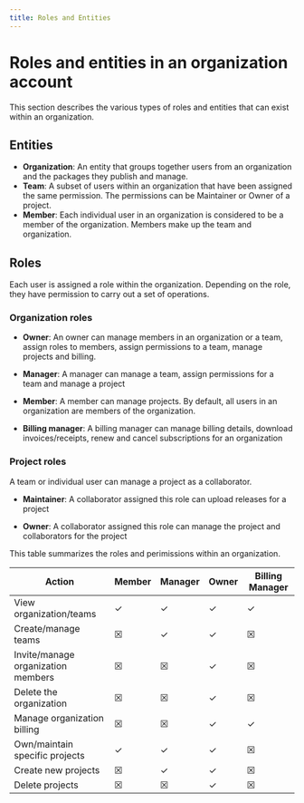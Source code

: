 ```yaml
--- 
title: Roles and Entities 
---
```


# Roles and entities in an organization account
This section describes the various types of roles and
entities that can exist within an organization. 

## **Entities**
* **Organization**: An entity that groups together users from an
organization and the packages they  publish and manage.
* **Team**: A subset of users within an organization that have been
assigned the same permission.
The permissions can be Maintainer or Owner of a project.
* **Member**: Each individual user in an organization is considered
to be a member of the organization. Members make up the team and organization.

## **Roles**
Each user is assigned a role within the organization. Depending on the role,
they have permission to carry out a set of operations. 

### **Organization roles**
* **Owner**: An owner can manage members in an organization or a team,
assign roles to members, assign  permissions to a team,
manage projects and billing.

* **Manager**: A manager can manage a team, assign permissions for a
team and manage a project

* **Member**: A member can manage projects. By default, all users in an
organization are members  of the organization.

* **Billing manager**: A billing manager can manage billing details,
download invoices/receipts,
renew and cancel subscriptions for an organization

### **Project roles**
A team or individual user can manage a project as a collaborator. 

* **Maintainer**: A collaborator assigned this role can
upload releases for a project

* **Owner**: A collaborator assigned this role can manage
the project and collaborators for the project

This table summarizes the roles and perimissions within an organization.

| Action | Member | Manager | Owner | Billing Manager |
| ---------------------------------- | ------ | ------ | ------ | ------ |
| View organization/teams            | &check;| &check;| &check;| &check;| 
| Create/manage teams                | &#9746;| &check;| &check;| &#9746;| 
| Invite/manage organization members | &#9746;| &#9746;| &check;| &#9746;| 
| Delete the organization            | &#9746;| &#9746;| &check;| &#9746;|
| Manage organization billing        | &#9746;| &#9746;| &check;| &check;|
| Own/maintain specific projects     | &check;| &check;| &check;| &#9746;|
| Create new projects                | &#9746;| &check;| &check;| &#9746;| 
| Delete projects                    | &#9746;| &#9746;| &check;| &#9746;|




